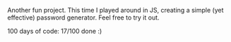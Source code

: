 Another fun project. This time I played around in JS, creating a simple (yet effective) password generator.
Feel free to try it out.

100 days of code:
17/100 done :)